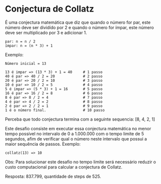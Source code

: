 # Conjectura de Collatz

É uma conjectura matemática que diz que quando o número for par, este número deve ser dividído por 2 e quando o número for ímpar, este número deve ser multiplicado por 3 e adicionar 1. 

    par: n = n / 2
    ímpar: n = (n * 3) + 1

Exemplo:

    Número inicial = 13

    13 é impar => (13 * 3) + 1 = 40     # 1 passo
    40 é par => 40 / 2 = 20             # 2 passo
    20 é par => 20 / 2 = 10             # 3 passo
    10 é par => 10 / 2 = 5              # 4 passo
    5 é impar => (5 * 3) + 1 = 16       # 5 passo
    16 é par => 16 / 2 = 8              # 6 passo
    8 é par => 8 / 2 = 4                # 7 passo
    4 é par => 4 / 2 = 2                # 8 passo
    2 é par => 2 / 2 = 1                # 9 passo
    1 é o número final.                 # 10 passo

Perceba que todo conjectura termina com a seguinte sequencia: [8, 4, 2, 1]

Este desafio consiste em executar essa conjectura matemática no menor tempo possível no intervalo de 0 a 1.000.000 com o tempo limite de 5 segundos, afim de verificar qual o número neste intervalo que possui a maior sequência de passos. Exemplo:

    collatz(13) => 10

Obs: Para solucionar este desafio no tempo limite será necessário reduzir o custo computacional para calcular a conjectura de Collatz.

Resposta: 837.799, quantidade de steps de 525.

